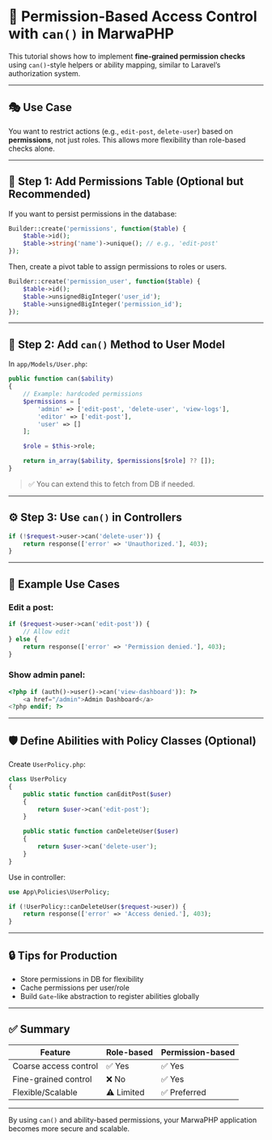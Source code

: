 # 🔐 Permission-Based Access Control with `can()` in MarwaPHP

This tutorial shows how to implement **fine-grained permission checks** using `can()`-style helpers or ability mapping, similar to Laravel’s authorization system.

---

## 🎭 Use Case

You want to restrict actions (e.g., `edit-post`, `delete-user`) based on **permissions**, not just roles. This allows more flexibility than role-based checks alone.

---

## 🧱 Step 1: Add Permissions Table (Optional but Recommended)

If you want to persist permissions in the database:

```php
Builder::create('permissions', function($table) {
    $table->id();
    $table->string('name')->unique(); // e.g., 'edit-post'
});
```

Then, create a pivot table to assign permissions to roles or users.

```php
Builder::create('permission_user', function($table) {
    $table->id();
    $table->unsignedBigInteger('user_id');
    $table->unsignedBigInteger('permission_id');
});
```

---

## 👤 Step 2: Add `can()` Method to User Model

In `app/Models/User.php`:

```php
public function can($ability)
{
    // Example: hardcoded permissions
    $permissions = [
        'admin' => ['edit-post', 'delete-user', 'view-logs'],
        'editor' => ['edit-post'],
        'user' => []
    ];

    $role = $this->role;

    return in_array($ability, $permissions[$role] ?? []);
}
```

> ✅ You can extend this to fetch from DB if needed.

---

## ⚙️ Step 3: Use `can()` in Controllers

```php
if (!$request->user->can('delete-user')) {
    return response(['error' => 'Unauthorized.'], 403);
}
```

---

## 🧪 Example Use Cases

### Edit a post:

```php
if ($request->user->can('edit-post')) {
    // Allow edit
} else {
    return response(['error' => 'Permission denied.'], 403);
}
```

### Show admin panel:

```php
<?php if (auth()->user()->can('view-dashboard')): ?>
    <a href="/admin">Admin Dashboard</a>
<?php endif; ?>
```

---

## 🛡 Define Abilities with Policy Classes (Optional)

Create `UserPolicy.php`:

```php
class UserPolicy
{
    public static function canEditPost($user)
    {
        return $user->can('edit-post');
    }

    public static function canDeleteUser($user)
    {
        return $user->can('delete-user');
    }
}
```

Use in controller:

```php
use App\Policies\UserPolicy;

if (!UserPolicy::canDeleteUser($request->user)) {
    return response(['error' => 'Access denied.'], 403);
}
```

---

## 🔒 Tips for Production

- Store permissions in DB for flexibility
- Cache permissions per user/role
- Build `Gate`-like abstraction to register abilities globally

---

## ✅ Summary

| Feature | Role-based | Permission-based |
|--------|-------------|------------------|
| Coarse access control | ✅ Yes | ✅ Yes |
| Fine-grained control  | ❌ No  | ✅ Yes |
| Flexible/Scalable     | ⚠️ Limited | ✅ Preferred |

---

By using `can()` and ability-based permissions, your MarwaPHP application becomes more secure and scalable.

